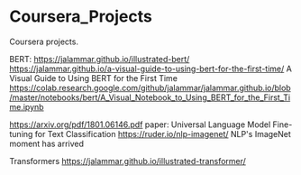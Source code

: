 # Coursera_Projects
Coursera projects.

BERT:
https://jalammar.github.io/illustrated-bert/
https://jalammar.github.io/a-visual-guide-to-using-bert-for-the-first-time/       A Visual Guide to Using BERT for the First Time
https://colab.research.google.com/github/jalammar/jalammar.github.io/blob/master/notebooks/bert/A_Visual_Notebook_to_Using_BERT_for_the_First_Time.ipynb


https://arxiv.org/pdf/1801.06146.pdf      paper: Universal Language Model Fine-tuning for Text Classification
https://ruder.io/nlp-imagenet/            NLP's ImageNet moment has arrived

Transformers
https://jalammar.github.io/illustrated-transformer/
